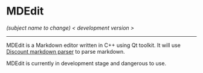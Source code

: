 # MDEdit
_(subject name to change)_ *< development version >*

---

MDEdit is a Markdown editor written in C++ using Qt toolkit.
It will use [Discount markdown parser](https://github.com/Orc/discount) to parse markdown.

MDEdit is currently in development stage and dangerous to use.
